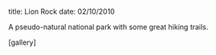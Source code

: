 title: Lion Rock
date: 02/10/2010

A pseudo-natural national park with some great hiking trails.

[gallery] 
